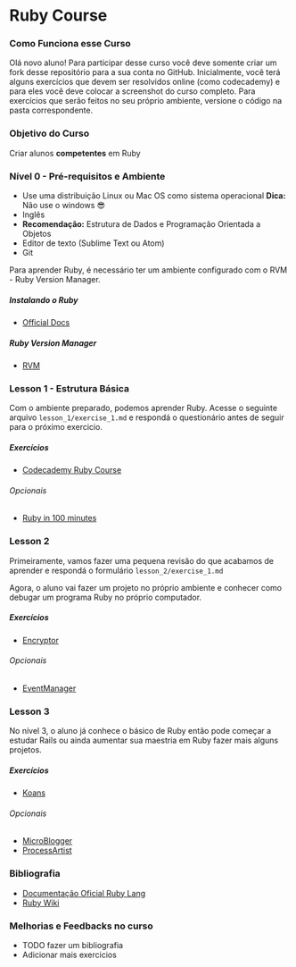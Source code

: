 Ruby Course
===========

### Como Funciona esse Curso

Olá novo aluno! Para participar desse curso você deve somente criar um fork desse repositório para a sua conta no GitHub. Inicialmente, você terá alguns exercícios que devem ser resolvidos online (como codecademy) e para eles você deve colocar a screenshot do curso completo. Para exercícios que serão feitos no seu próprio ambiente, versione o código na pasta correspondente.

### Objetivo do Curso

Criar alunos **competentes** em Ruby

### Nível 0 - Pré-requisitos e Ambiente

+ Use uma distribuição Linux ou Mac OS como sistema operacional
**Dica:** Não use o windows :sunglasses:
+ Inglês
+ **Recomendação:** Estrutura de Dados e Programação Orientada a Objetos
+ Editor de texto (Sublime Text ou Atom)
+ Git

Para aprender Ruby, é necessário ter um ambiente configurado com o RVM - Ruby 
Version Manager.

##### Instalando o Ruby

+ [Official Docs](https://www.ruby-lang.org/pt/documentation/installation/)

##### Ruby Version Manager

+ [RVM](https://rvm.io/)

### Lesson 1 - Estrutura Básica

Com o ambiente preparado, podemos aprender Ruby. Acesse o seguinte arquivo `lesson_1/exercise_1.md` e respondá o questionário antes de seguir para o próximo exercicio.

##### Exercícios

+ [Codecademy Ruby Course](https://www.codecademy.com/pt/learn/ruby)

###### Opcionais

+ [Ruby in 100 minutes](http://tutorials.jumpstartlab.com/projects/ruby_in_100_minutes.html#9.-conditionals)

### Lesson 2

Primeiramente, vamos fazer uma pequena revisão do que acabamos de aprender e respondá o formulário `lesson_2/exercise_1.md`

Agora, o aluno vai fazer um projeto no próprio ambiente e conhecer como debugar um programa Ruby no próprio computador.

##### Exercícios

+ [Encryptor](http://tutorials.jumpstartlab.com/projects/encryptor.html)

###### Opcionais

+ [EventManager](http://tutorials.jumpstartlab.com/projects/eventmanager.html)

### Lesson 3

No nível 3, o aluno já conhece o básico de Ruby então pode começar a estudar Rails ou ainda aumentar sua maestria em Ruby fazer mais alguns projetos.

##### Exercícios

+ [Koans](http://rubykoans.com/)

###### Opcionais


+ [MicroBlogger](http://tutorials.jumpstartlab.com/projects/microblogger.html)
+ [ProcessArtist](http://tutorials.jumpstartlab.com/projects/process_artist.html)

### Bibliografia

+ [Documentação Oficial Ruby Lang](http://ruby-doc.org/)
+ [Ruby Wiki](https://en.wikibooks.org/wiki/Ruby_Programming)

### Melhorias e Feedbacks no curso

+ TODO fazer um bibliografia
+ Adicionar mais exercicios